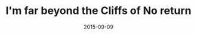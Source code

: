 ---
layout: base.njk
title : 'I&#39;m far beyond the Cliffs of No return' 
view_title : 'I&#39;m far beyond the Cliffs of No return' 
year : '2015' 
date : '2015-09-09' 
img_file : '/drawing/imfarbeyondthecliffsofnoreturn.jpg' 
html_file : 'imfarbeyondthecliffsofnoreturn' 
next_html : 'mytherapistknowsallaboutyou.html' 
year_order : '42' 
permalink : "title/{{html_file}}.html"
---